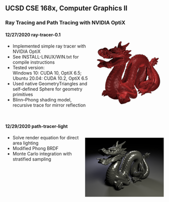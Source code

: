 ## UCSD CSE 168x, Computer Graphics II
### Ray Tracing and Path Tracing with NVIDIA OptiX
<img src="Scenes/images/dragon_1.png" width="240" align="right" vspace = "25">

#### 12/27/2020 ray-tracer-0.1
- Implemented simple ray tracer with NVIDIA OptiX
- See INSTALL-LINUX/WIN.txt for compile instructions
- Tested version:  
Windows 10: CUDA 10, OptiX 6.5;
Ubuntu 20.04: CUDA 10.2, OptiX 6.5
- Used native GeometryTriangles and self-defined Sphere for geometry primitives
- Blinn–Phong shading model, recursive trace for mirror reflection  

&nbsp; 
&nbsp; 
&nbsp;


<img src="Scenes/images/dragon_2.png" width="250" align="right" vspace = "50">

#### 12/29/2020 path-tracer-light
- Solve render equation for direct area lighting
- Modified Phong BRDF
- Monte Carlo integration with stratified sampling
